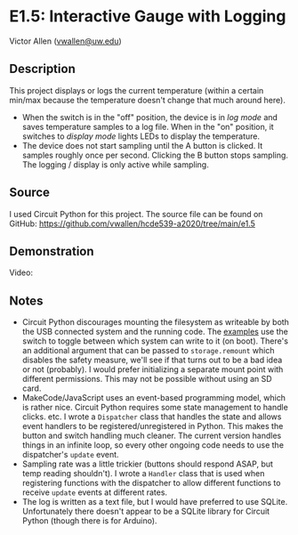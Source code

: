 # E1.5: Interactive Gauge with Logging
Victor Allen (vwallen@uw.edu)
## Description
This project displays or logs the current temperature (within a certain min/max because the temperature doesn't change that much around here). 

- When the switch is in the "off" position, the device is in *log mode* and saves temperature samples to a log file. When in the "on" position, it switches to *display mode* lights LEDs to display the temperature. 
- The device does not start sampling until the A button is clicked. It samples roughly once per second. Clicking the B button stops sampling. The logging / display is only active while sampling.

## Source
I used Circuit Python for this project. The source file can be found on GitHub:
https://github.com/vwallen/hcde539-a2020/tree/main/e1.5

## Demonstration
Video: 

## Notes
* Circuit Python discourages mounting the filesystem as writeable by both the USB connected system and the running code. The [examples](https://learn.adafruit.com/circuitpython-essentials/circuitpython-storage) use the switch to toggle between which system can write to it (on boot). There's an additional argument that can be passed to `storage.remount` which disables the safety measure, we'll see if that turns out to be a bad idea or not (probably). I would prefer initializing a separate mount point with different permissions. This may not be possible without using an SD card.
* MakeCode/JavaScript uses an event-based programming model, which is rather nice. Circuit Python requires some state management to handle clicks. etc. I wrote a `Dispatcher` class that handles the state and allows event handlers to be registered/unregistered in Python. This makes the button and switch handling much cleaner. The current version handles things in an infinite loop, so every other ongoing code needs to use the dispatcher's `update` event. 
* Sampling rate was a little trickier (buttons should respond ASAP, but temp reading shouldn't). I wrote a `Handler` class that is used when registering functions with the dispatcher to allow different functions to receive `update` events at different rates. 
* The log is written as a text file, but I would have preferred to use SQLite. Unfortunately there doesn't appear to be a SQLite library for Circuit Python (though there is for Arduino).
